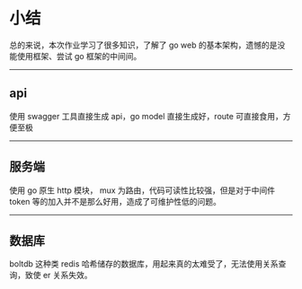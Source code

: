 # 小结

总的来说，本次作业学习了很多知识，了解了 go web 的基本架构，遗憾的是没能使用框架、尝试 go 框架的中间间。

---

## api

使用 swagger 工具直接生成 api，go model 直接生成好，route 可直接食用，方便至极

---

## 服务端

使用 go 原生 http 模块， mux 为路由，代码可读性比较强，但是对于中间件 token 等的加入并不是那么好用，造成了可维护性低的问题。

---

## 数据库

boltdb 这种类 redis 哈希储存的数据库，用起来真的太难受了，无法使用关系查询，致使 er 关系失效。
